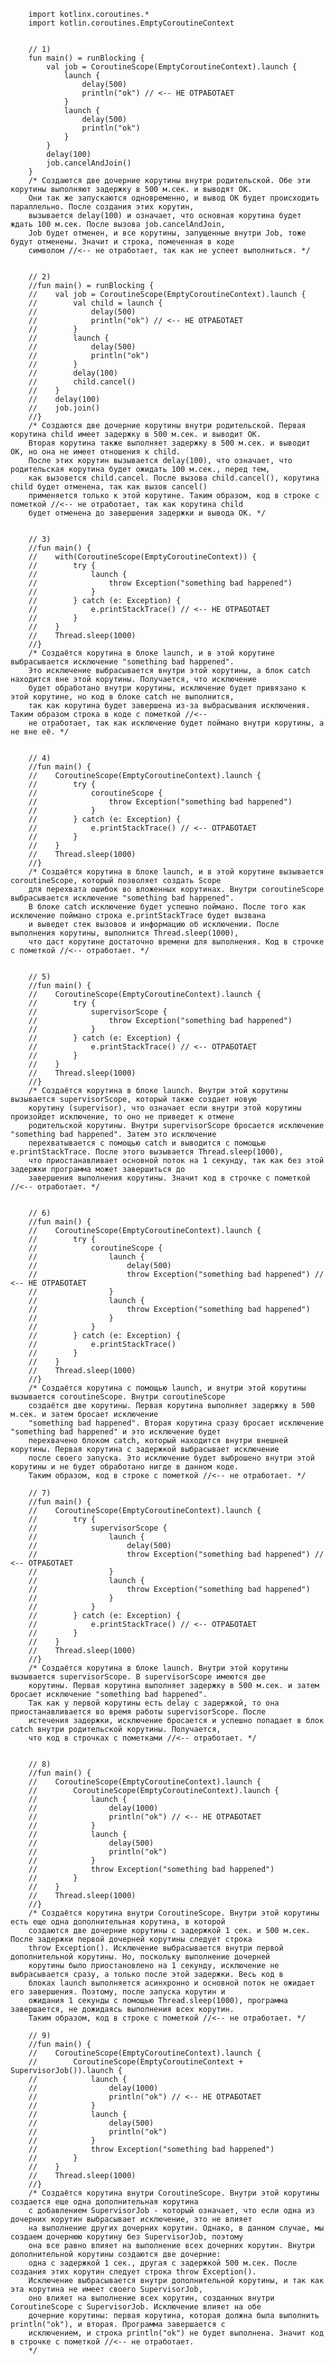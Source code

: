         import kotlinx.coroutines.*
        import kotlin.coroutines.EmptyCoroutineContext
        
        
        // 1)
        fun main() = runBlocking {
            val job = CoroutineScope(EmptyCoroutineContext).launch {
                launch {
                    delay(500)
                    println("ok") // <-- НЕ ОТРАБОТАЕТ
                }
                launch {
                    delay(500)
                    println("ok")
                }
            }
            delay(100)
            job.cancelAndJoin()
        }
        /* Создаются две дочерние корутины внутри родительской. Обе эти корутины выполняют задержку в 500 м.сек. и выводят OK.
        Они так же запускаются одновременно, и вывод OK будет происходить параллельно. После создания этих корутин,
        вызывается delay(100) и означает, что основная корутина будет ждать 100 м.сек. После вызова job.cancelAndJoin,
        Job будет отменен, и все корутины, запущенные внутри Job, тоже будут отменены. Значит и строка, помеченная в коде
        символом //<-- не отработает, так как не успеет выполниться. */
        
        
        // 2)
        //fun main() = runBlocking {
        //    val job = CoroutineScope(EmptyCoroutineContext).launch {
        //        val child = launch {
        //            delay(500)
        //            println("ok") // <-- НЕ ОТРАБОТАЕТ
        //        }
        //        launch {
        //            delay(500)
        //            println("ok")
        //        }
        //        delay(100)
        //        child.cancel()
        //    }
        //    delay(100)
        //    job.join()
        //}
        /* Создаются две дочерние корутины внутри родительской. Первая корутина child имеет задержку в 500 м.сек. и выводит OK.
        Вторая корутина также выполняет задержку в 500 м.сек. и выводит OK, но она не имеет отношения к child.
        После этих корутин вызывается delay(100), что означает, что родительская корутина будет ожидать 100 м.сек., перед тем,
        как вызовется child.cancel. После вызова child.cancel(), корутина child будет отменена, так как вызов cancel()
        применяется только к этой корутине. Таким образом, код в строке с пометкой //<-- не отработает, так как корутина child
        будет отменена до завершения задержки и вывода OK. */
        
        
        // 3)
        //fun main() {
        //    with(CoroutineScope(EmptyCoroutineContext)) {
        //        try {
        //            launch {
        //                throw Exception("something bad happened")
        //            }
        //        } catch (e: Exception) {
        //            e.printStackTrace() // <-- НЕ ОТРАБОТАЕТ
        //        }
        //    }
        //    Thread.sleep(1000)
        //}
        /* Создаётся корутина в блоке launch, и в этой корутине выбрасывается исключение "something bad happened".
        Это исключение выбрасывается внутри этой корутины, а блок catch находится вне этой корутины. Получается, что исключение
        будет обработано внутри корутины, исключение будет привязано к этой корутине, но код в блоке catch не выполнится,
        так как корутина будет завершена из-за выбрасывания исключения. Таким образом строка в коде с пометкой //<--
        не отработает, так как исключение будет поймано внутри корутины, а не вне её. */
        
        
        // 4)
        //fun main() {
        //    CoroutineScope(EmptyCoroutineContext).launch {
        //        try {
        //            coroutineScope {
        //                throw Exception("something bad happened")
        //            }
        //        } catch (e: Exception) {
        //            e.printStackTrace() // <-- ОТРАБОТАЕТ
        //        }
        //    }
        //    Thread.sleep(1000)
        //}
        /* Создаётся корутина в блоке launch, и в этой корутине вызывается coroutineScope, который позволяет создать Scope
        для перехвата ошибок во вложенных корутинах. Внутри coroutineScope выбрасывается исключение "something bad happened".
        В блоке catch исключение будет успешно поймано. После того как исключение поймано строка e.printStackTrace будет вызвана
        и выведет стек вызовов и информацию об исключении. После выполнения корутины, выполнится Thread.sleep(1000),
        что даст корутине достаточно времени для выполнения. Код в строчке с пометкой //<-- отработает. */
        
        
        // 5)
        //fun main() {
        //    CoroutineScope(EmptyCoroutineContext).launch {
        //        try {
        //            supervisorScope {
        //                throw Exception("something bad happened")
        //            }
        //        } catch (e: Exception) {
        //            e.printStackTrace() // <-- ОТРАБОТАЕТ
        //        }
        //    }
        //    Thread.sleep(1000)
        //}
        /* Создаётся корутина в блоке launch. Внутри этой корутины вызывается supervisorScope, который также создает новую
        корутину (supervisor), что означает если внутри этой корутины произойдет исключение, то оно не приведет к отмене
        родительской корутины. Внутри supervisorScope бросается исключение "something bad happened". Затем это исключение
        перехватывается с помощью catch и выводится с помощью e.printStackTrace. После этого вызывается Thread.sleep(1000),
        что приостанавливает основной поток на 1 секунду, так как без этой задержки программа может завершиться до
        завершения выполнения корутины. Значит код в строчке с пометкой //<-- отработает. */
        
        
        // 6)
        //fun main() {
        //    CoroutineScope(EmptyCoroutineContext).launch {
        //        try {
        //            coroutineScope {
        //                launch {
        //                    delay(500)
        //                    throw Exception("something bad happened") // <-- НЕ ОТРАБОТАЕТ
        //                }
        //                launch {
        //                    throw Exception("something bad happened")
        //                }
        //            }
        //        } catch (e: Exception) {
        //            e.printStackTrace()
        //        }
        //    }
        //    Thread.sleep(1000)
        //}
        /* Создаётся корутина с помощью launch, и внутри этой корутины вызывается coroutineScope. Внутри coroutineScope
        создаётся две корутины. Первая корутина выполняет задержку в 500 м.сек. и затем бросает исключение
        "something bad happened". Вторая корутина сразу бросает исключение "something bad happened" и это исключение будет
        перехвачено блоком catch, который находится внутри внешней корутины. Первая корутина с задержкой выбрасывает исключение
        после своего запуска. Это исключение будет выброшено внутри этой корутины и не будет обработано нигде в данном коде.
        Таким образом, код в строке с пометкой //<-- не отработает. */
        
        // 7)
        //fun main() {
        //    CoroutineScope(EmptyCoroutineContext).launch {
        //        try {
        //            supervisorScope {
        //                launch {
        //                    delay(500)
        //                    throw Exception("something bad happened") // <-- ОТРАБОТАЕТ
        //                }
        //                launch {
        //                    throw Exception("something bad happened")
        //                }
        //            }
        //        } catch (e: Exception) {
        //            e.printStackTrace() // <-- ОТРАБОТАЕТ
        //        }
        //    }
        //    Thread.sleep(1000)
        //}
        /* Создаётся корутина в блоке launch. Внутри этой корутины вызывается supervisorScope. В supervisorScope имеются две
        корутины. Первая корутина выполняет задержку в 500 м.сек. и затем бросает исключение "something bad happened".
        Так как у первой корутины есть delay с задержкой, то она приостанавливается во время работы supervisorScope. После
        истечения задержки, исключение бросается и успешно попадает в блок catch внутри родительской корутины. Получается,
        что код в строчках с пометками //<-- отработает. */
        
        
        // 8)
        //fun main() {
        //    CoroutineScope(EmptyCoroutineContext).launch {
        //        CoroutineScope(EmptyCoroutineContext).launch {
        //            launch {
        //                delay(1000)
        //                println("ok") // <-- НЕ ОТРАБОТАЕТ
        //            }
        //            launch {
        //                delay(500)
        //                println("ok")
        //            }
        //            throw Exception("something bad happened")
        //        }
        //    }
        //    Thread.sleep(1000)
        //}
        /* Создаётся корутина внутри CoroutineScope. Внутри этой корутины есть еще одна дополнительная корутина, в которой
        создаются две дочерние корутины с задержкой 1 сек. и 500 м.сек. После задержки первой дочерней корутины следует строка
        throw Exception(). Исключение выбрасывается внутри первой дополнительной корутины. Но, поскольку выполнение дочерней
        корутины было приостановлено на 1 секунду, исключение не выбрасывается сразу, а только после этой задержки. Весь код в
        блоках launch выполняется асинхронно и основной поток не ожидает его завершения. Поэтому, после запуска корутин и
        ожидания 1 секунды с помощью Thread.sleep(1000), программа завершается, не дожидаясь выполнения всех корутин.
        Таким образом, код в строке с пометкой //<-- не отработает. */
        
        // 9)
        //fun main() {
        //    CoroutineScope(EmptyCoroutineContext).launch {
        //        CoroutineScope(EmptyCoroutineContext + SupervisorJob()).launch {
        //            launch {
        //                delay(1000)
        //                println("ok") // <-- НЕ ОТРАБОТАЕТ
        //            }
        //            launch {
        //                delay(500)
        //                println("ok")
        //            }
        //            throw Exception("something bad happened")
        //        }
        //    }
        //    Thread.sleep(1000)
        //}
        /* Создаётся корутина внутри CoroutineScope. Внутри этой корутины создается еще одна дополнительная корутина
        с добавлением SupervisorJob - который означает, что если одна из дочерних корутин выбрасывает исключение, это не влияет
        на выполнение других дочерних корутин. Однако, в данном случае, мы создаем дочернюю корутину без SupervisorJob, поэтому
        она все равно влияет на выполнение всех дочерних корутин. Внутри дополнительной корутины создаются две дочерние:
        одна с задержкой 1 сек., другая с задержкой 500 м.сек. После создания этих корутин следует строка throw Exception().
        Исключение выбрасывается внутри дополнительной корутины, и так как эта корутина не имеет своего SupervisorJob,
        оно влияет на выполнение всех корутин, созданных внутри CoroutineScope с SupervisorJob. Исключение влияет на обе
        дочерние корутины: первая корутина, которая должна была выполнить println("ok"), и вторая. Программа завершается с
        исключением, и строка println("ok") не будет выполнена. Значит код в строчке с пометкой //<-- не отработает.
        */
